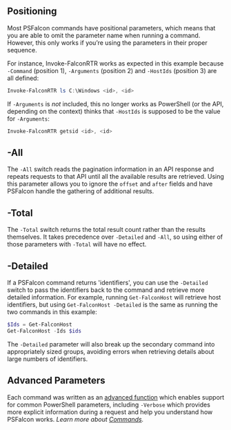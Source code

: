 ## Positioning
Most PSFalcon commands have positional parameters, which means that you are able to omit the parameter name when running a command. However, this only works if you’re using the parameters in their proper sequence.

For instance, Invoke-FalconRTR works as expected in this example because `-Command` (position 1), `-Arguments` (position 2) and `-HostIds` (position 3) are all defined:
```powershell
Invoke-FalconRTR ls C:\Windows <id>, <id>
```
If `-Arguments` is _not_ included, this no longer works as PowerShell (or the API, depending on the context) thinks that `-HostIds` is supposed to be the value for `-Arguments`:
```powershell
Invoke-FalconRTR getsid <id>, <id>
```
## -All
The `-All` switch reads the pagination information in an API response and repeats requests to that API until all the available results are retrieved. Using this parameter allows you to ignore the `offset` and `after` fields and have PSFalcon handle the gathering of additional results.

## -Total
The `-Total` switch returns the total result count rather than the results themselves. It takes precedence over `-Detailed` and `-All`, so using either of those parameters with `-Total` will have no effect.

## -Detailed
If a PSFalcon command returns 'identifiers', you can use the `-Detailed` switch to pass the identifiers back to the command and retrieve more detailed information. For example, running `Get-FalconHost` will retrieve host identifiers, but using `Get-FalconHost -Detailed` is the same as running the two commands in this example:
```powershell
$Ids = Get-FalconHost
Get-FalconHost -Ids $ids
```
The `-Detailed` parameter will also break up the secondary command into appropriately sized groups, avoiding errors when retrieving details about large numbers of identifiers.
## Advanced Parameters
Each command was written as an [advanced function](https://docs.microsoft.com/en-us/powershell/module/microsoft.powershell.core/about/about_functions_advanced?view=powershell-7) which enables support for common PowerShell parameters, including `-Verbose` which provides more explicit information during a request and help you understand how PSFalcon works.
_Learn more about [Commands](https://github.com/CrowdStrike/psfalcon/wiki/Commands)._